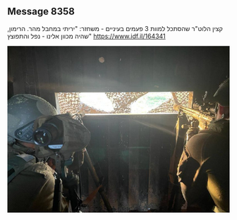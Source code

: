 ## Message 8358

קצין הלוט"ר שהסתכל למוות 3 פעמים בעיניים - משחזר: 
"יריתי במחבל מהר. הרימון, שהיה מכוון אלינו - נפל והתפוצץ"
https://www.idf.il/164341

![Photo](./8358/8358_photo.jpg)
